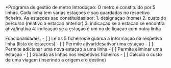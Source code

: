*Programa de gestão de metro
  Introduçao:
    O metro e constituido por 5 linhas.
    Cada linha tem varias estaçoes e sao guardadas no respetivo ficheiro.
    As estaçoes sao constituidas por:
      1. designaçao (nome)
      2. custo do percurso (relativo a estaçao anterior)
      3. indicaçao se a estaçao se encontra ativa/inativa
      4. indicaçao se a estaçao é um no de ligaçao com outra linha
  
  
  Funcionalidades:
    - [ ] Le os 5 ficheiros e guarda a informaçao na respetiva linha (lista de estaçoes)
    - [ ] Permite ativar/desativar uma estaçao
    - [ ] Permite adicionar uma nova estaçao a uma linha
    - [ ] Permite eliminar uma estaçao
    - [ ] Guarda as linhas nos respetivos ficheiros
    - [ ] Calcula o custo de uma viagem (inserindo a origem e o destino)
